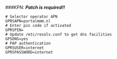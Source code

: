 ###KPN:
_**Patch is required!!**_

    # Selector operator APN
	GPRSAPN=portalmmm.nl
	# Enter pin code if activated
	GPRSPIN=
	# Update /etc/resolv.conf to get dns facilities
	GPSDNS=yes
	# PAP authentication
	GPRSUSER=internet
	GPRSPASSWORD=internet
